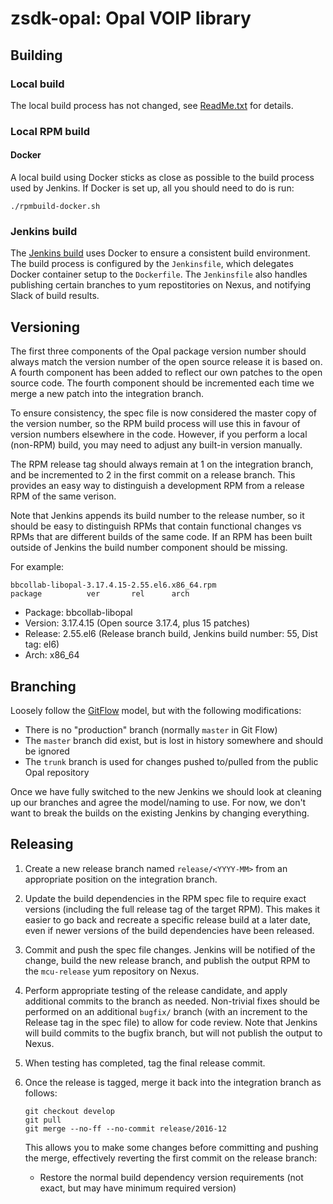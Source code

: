# zsdk-opal: Opal VOIP library

## Building

### Local build

The local build process has not changed, see [ReadMe.txt](ReadMe.txt) for details.

### Local RPM build

#### Docker

A local build using Docker sticks as close as possible to the build process
used by Jenkins.  If Docker is set up, all you should need to do is run:

    ./rpmbuild-docker.sh

### Jenkins build

The [Jenkins build][1] uses Docker to ensure a consistent build environment. The
build process is configured by the `Jenkinsfile`, which delegates Docker
container setup to the `Dockerfile`. The `Jenkinsfile` also handles publishing
certain branches to yum repostitories on Nexus, and notifying Slack of build
results.

## Versioning

The first three components of the Opal package version number should always
match the version number of the open source release it is based on. A fourth
component has been added to reflect our own patches to the open source code. The
fourth component should be incremented each time we merge a new patch into the
integration branch.

To ensure consistency, the spec file is now considered the master copy of the
version number, so the RPM build process will use this in favour of version
numbers elsewhere in the code. However, if you perform a local (non-RPM) build,
you may need to adjust any built-in version manually.

The RPM release tag should always remain at 1 on the integration branch, and be
incremented to 2 in the first commit on a release branch. This provides an easy
way to distinguish a development RPM from a release RPM of the same verison.

Note that Jenkins appends its build number to the release number, so it should
be easy to distinguish RPMs that contain functional changes vs RPMs that are
different builds of the same code. If an RPM has been built outside of Jenkins
the build number component should be missing.

For example:

    bbcollab-libopal-3.17.4.15-2.55.el6.x86_64.rpm
    package          ver       rel      arch

* Package: bbcollab-libopal
* Version: 3.17.4.15 (Open source 3.17.4, plus 15 patches)
* Release: 2.55.el6 (Release branch build, Jenkins build number: 55, Dist tag: el6)
* Arch: x86_64

## Branching

Loosely follow the [GitFlow][3] model, but with the following modifications:
* There is no "production" branch (normally `master` in Git Flow)
* The `master` branch did exist, but is lost in history somewhere
  and should be ignored
* The `trunk` branch is used for changes pushed to/pulled from the public Opal
  repository

Once we have fully switched to the new Jenkins we should look at cleaning up our
branches and agree the model/naming to use. For now, we don't want to break the
builds on the existing Jenkins by changing everything.

## Releasing

1. Create a new release branch named `release/<YYYY-MM>` from an appropriate
   position on the integration branch.
1. Update the build dependencies in the RPM spec file to require exact versions
   (including the full release tag of the target RPM).
   This makes it easier to go back and recreate a specific release build at a
   later date, even if newer versions of the build dependencies have been
   released.
1. Commit and push the spec file changes. Jenkins will be notified of the
   change, build the new release branch, and publish the output RPM to the
   `mcu-release` yum repository on Nexus.
1. Perform appropriate testing of the release candidate, and apply additional
   commits to the branch as needed. Non-trivial fixes should be performed on an
   additional `bugfix/` branch (with an increment to the Release tag in the
   spec file) to allow for code review. Note that Jenkins will build commits to
   the bugfix branch, but will not publish the output to Nexus.
1. When testing has completed, tag the final release commit.
1. Once the release is tagged, merge it back into the integration branch as
   follows:

       git checkout develop
       git pull
       git merge --no-ff --no-commit release/2016-12

   This allows you to make some changes before committing and pushing the merge,
   effectively reverting the first commit on the release branch:
   * Restore the normal build dependency version requirements (not exact, but
     may have minimum required version)

[1]: http://collab-jenkins.bbpd.io/job/zsdk-opal/
[2]: http://semver.org/
[3]: http://nvie.com/posts/a-successful-git-branching-model/

